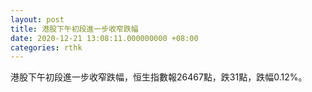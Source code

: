 ```yaml
---
layout: post
title: 港股下午初段進一步收窄跌幅
date: 2020-12-21 13:08:11.000000000 +08:00
categories: rthk
---
```


港股下午初段進一步收窄跌幅，恒生指數報26467點，跌31點，跌幅0.12%。
